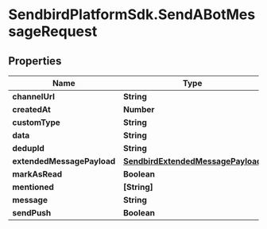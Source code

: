# SendbirdPlatformSdk.SendABotMessageRequest

## Properties

Name | Type | Description | Notes
------------ | ------------- | ------------- | -------------
**channelUrl** | **String** |  | 
**createdAt** | **Number** |  | [optional] 
**customType** | **String** |  | [optional] 
**data** | **String** |  | [optional] 
**dedupId** | **String** |  | [optional] 
**extendedMessagePayload** | [**SendbirdExtendedMessagePayload**](SendbirdExtendedMessagePayload.md) |  | [optional] 
**markAsRead** | **Boolean** |  | [optional] 
**mentioned** | **[String]** |  | [optional] 
**message** | **String** |  | 
**sendPush** | **Boolean** |  | [optional] 


